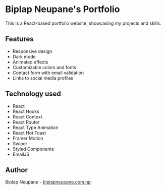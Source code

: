 # Biplap Neupane's Portfolio

This is a React-based portfolio website, showcasing my projects and skills.

## Features

- Responsive design
- Dark mode
- Animated effects
- Customizable colors and fonts
- Contact form with email validation
- Links to social media profiles

## Technology used

- React
- React Hooks
- React Context
- React Router
- React Type Animation
- React Hot Toast
- Framer Motion
- Swiper
- Styled Components
- EmailJS

## Author

Biplap Neupane - [biplapneupane.com.np](http://biplapneupane.com.np)
